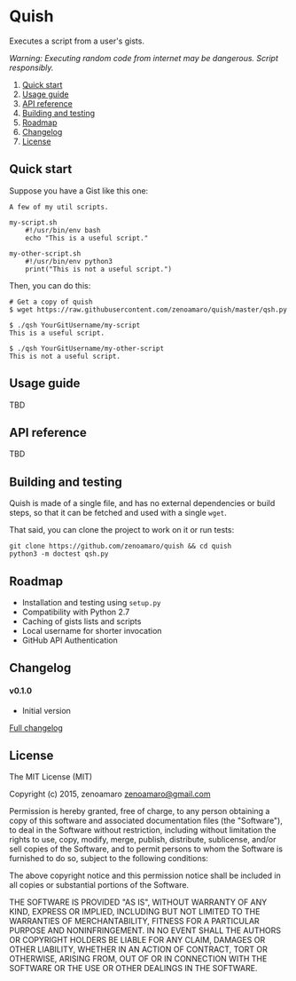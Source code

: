 Quish
=====

Executes a script from a user's gists.

_Warning: Executing random code from internet may be dangerous. Script responsibly._

  1. [Quick start](#quick-start)
  2. [Usage guide](#usage-guide)
  3. [API reference](#api-reference)
  4. [Building and testing](#building-and-testing)
  5. [Roadmap](#roadmap)
  6. [Changelog](#changelog)
  7. [License](#license)


Quick start
-----------
Suppose you have a Gist like this one:

	A few of my util scripts.

	my-script.sh
		#!/usr/bin/env bash
		echo "This is a useful script."

	my-other-script.sh
		#!/usr/bin/env python3
		print("This is not a useful script.")

Then, you can do this:

    # Get a copy of quish
    $ wget https://raw.githubusercontent.com/zenoamaro/quish/master/qsh.py

	$ ./qsh YourGitUsername/my-script
	This is a useful script.

	$ ./qsh YourGitUsername/my-other-script
	This is not a useful script.


Usage guide
-----------
TBD


API reference
-------------
TBD


Building and testing
--------------------
Quish is made of a single file, and has no external dependencies or build steps, so that it can be fetched and used with a single `wget`.

That said, you can clone the project to work on it or run tests:

    git clone https://github.com/zenoamaro/quish && cd quish
    python3 -m doctest qsh.py


Roadmap
-------
  - Installation and testing using `setup.py`
  - Compatibility with Python 2.7
  - Caching of gists lists and scripts
  - Local username for shorter invocation
  - GitHub API Authentication


Changelog
---------
#### v0.1.0
- Initial version

[Full changelog](CHANGELOG.md)


License
-------
The MIT License (MIT)

Copyright (c) 2015, zenoamaro <zenoamaro@gmail.com>

Permission is hereby granted, free of charge, to any person obtaining a copy of this software and associated documentation files (the "Software"), to deal in the Software without restriction, including without limitation the rights to use, copy, modify, merge, publish, distribute, sublicense, and/or sell copies of the Software, and to permit persons to whom the Software is furnished to do so, subject to the following conditions:

The above copyright notice and this permission notice shall be included in all copies or substantial portions of the Software.

THE SOFTWARE IS PROVIDED "AS IS", WITHOUT WARRANTY OF ANY KIND, EXPRESS OR IMPLIED, INCLUDING BUT NOT LIMITED TO THE WARRANTIES OF MERCHANTABILITY, FITNESS FOR A PARTICULAR PURPOSE AND NONINFRINGEMENT. IN NO EVENT SHALL THE AUTHORS OR COPYRIGHT HOLDERS BE LIABLE FOR ANY CLAIM, DAMAGES OR OTHER LIABILITY, WHETHER IN AN ACTION OF CONTRACT, TORT OR OTHERWISE, ARISING FROM, OUT OF OR IN CONNECTION WITH THE SOFTWARE OR THE USE OR OTHER DEALINGS IN THE SOFTWARE.